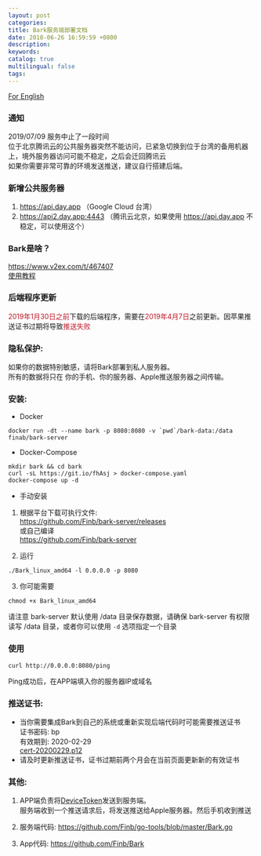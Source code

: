 ```yaml
---
layout: post
categories: 
title: Bark服务端部署文档
date: 2018-06-26 16:59:59 +0800
description: 
keywords: 
catalog: true
multilingual: false
tags: 
---
```


<a href="https://github.com/Finb/bark-server/blob/master/README.md">For English</a>
<br/>

### 通知

2019/07/09 服务中止了一段时间 <br>
位于北京腾讯云的公共服务器突然不能访问，已紧急切换到位于台湾的备用机器上，境外服务器访问可能不稳定，之后会迁回腾讯云<br>
如果你需要非常可靠的环境发送推送，建议自行搭建后端。<br>

### 新增公共服务器

1. https://api.day.app （Google Cloud 台湾）<br>
2. https://api2.day.app:4443 （腾讯云北京，如果使用 https://api.day.app 不稳定，可以使用这个）<br>

### Bark是啥？

<a href="https://www.v2ex.com/t/467407">https://www.v2ex.com/t/467407</a><br>
[使用教程](https://github.com/Finb/Bark/blob/master/README.md)

### 后端程序更新
<span style="color:#BF1827;">2019年1月30日之前</span>下载的后端程序，需要在<span style="color:#BF1827;">2019年4月7日</span>之前更新。因苹果推送证书过期将导致<span style="color:#BF1827;">推送失败</span>

### 隐私保护:
如果你的数据特别敏感，请将Bark部署到私人服务器。<br>所有的数据将只在 你的手机、你的服务器、Apple推送服务器之间传输。

### 安装:

- Docker
```
docker run -dt --name bark -p 8080:8080 -v `pwd`/bark-data:/data finab/bark-server
```

- Docker-Compose 
```
mkdir bark && cd bark
curl -sL https://git.io/fhAsj > docker-compose.yaml
docker-compose up -d
```
- 手动安装

1. 根据平台下载可执行文件:<br> <a href='https://github.com/Finb/bark-server/releases'>https://github.com/Finb/bark-server/releases</a><br>
或自己编译<br>
<a href="https://github.com/Finb/bark-server">https://github.com/Finb/bark-server</a>

2. 运行
```
./Bark_linux_amd64 -l 0.0.0.0 -p 8080
```
3. 你可能需要
```
chmod +x Bark_linux_amd64
```
请注意 bark-server 默认使用 /data 目录保存数据，请确保 bark-server 有权限读写 /data 目录，或者你可以使用 `-d` 选项指定一个目录

### 使用
```
curl http://0.0.0.0:8080/ping
```
Ping成功后，在APP端填入你的服务器IP或域名

### 推送证书:

* 当你需要集成Bark到自己的系统或重新实现后端代码时可能需要推送证书<br>
证书密码: bp<br>
有效期到: 2020-02-29<br>
<a href="https://github.com/Finb/bark-server/releases/download/1.0.0/cert-20200229.p12">cert-20200229.p12</a>
* 请及时更新推送证书，证书过期前两个月会在当前页面更新新的有效证书

### 其他:

1. APP端负责将<a href="https://developer.apple.com/documentation/uikit/uiapplicationdelegate/1622958-application">DeviceToken</a>发送到服务端。 <br>服务端收到一个推送请求后，将发送推送给Apple服务器。然后手机收到推送

2. 服务端代码: <a href='https://github.com/Finb/go-tools/blob/master/Bark.go'>https://github.com/Finb/go-tools/blob/master/Bark.go</a><br>

3. App代码: <a href="https://github.com/Finb/Bark">https://github.com/Finb/Bark</a>

